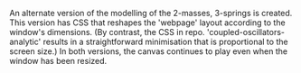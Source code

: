 An alternate version of the modelling of the 2-masses, 3-springs is created.  
This version has CSS that reshapes the 'webpage' layout according to the 
window's dimensions.  (By contrast, the CSS in repo. 'coupled-oscillators-analytic' results in a straightforward minimisation that is proportional to the screen size.)
  In both versions, the canvas continues to play even when the window has been resized.
